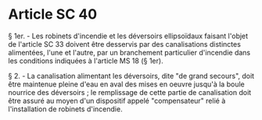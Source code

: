 # Article SC 40

§ 1er. - Les robinets d'incendie et les déversoirs ellipsoïdaux faisant l'objet de l'article SC 33 doivent être desservis par des canalisations distinctes alimentées, l'une et l'autre, par un branchement particulier d'incendie dans les conditions indiquées à l'article MS 18 (§ 1er).

§ 2. - La canalisation alimentant les déversoirs, dite "de grand secours", doit être maintenue pleine d'eau en aval des mises en oeuvre jusqu'à la boule nourrice des déversoirs ; le remplissage de cette partie de canalisation doit être assuré au moyen d'un dispositif appelé "compensateur" relié à l'installation de robinets d'incendie.
